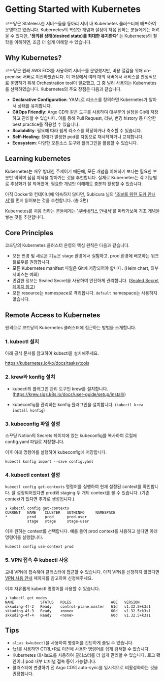 # Getting Started with Kubernetes

코드당은 Stateless한 서비스들을 동아리 서버 내 Kubernetes 클러스터에 배포하여 운영하고 있습니다.
Kubernetes의 복잡한 개념과 설정이 처음 접하는 분들에게는 어려울 수 있지만, **'정의된 상태(desired state)를 최대한 유지한다'** 는 Kubernetes의 철학을 이해하면, 조금 더 쉽게 이해할 수 있습니다.

## Why Kubernetes?

코드당은 원래 AWS ECS를 사용하여 서비스를 운영했지만, 비용 절감을 위해 on-premise 서버로 이전하였습니다.
이 과정에서 여러 대의 서버에서 서비스를 안정적으로 운영하기 위해 Orchestration tool이 필요했고, 그 중 널리 사용되는 Kubernetes를 선택하였습니다.
Kubernetes의 주요 장점은 다음과 같습니다.

- **Declarative Configuration**: YAML로 리소스를 정의하면 Kubernetes가 알아서 상태를 유지합니다.
- **GitOps Friendly**: Argo CD와 같은 도구를 사용하여 대부분의 설정을 Git에 저장하고 관리할 수 있습니다. 이를 통해 Pull Request, 리뷰, 변경 history 등 다양한 best practice를 적용할 수 있습니다.
- **Scalability**: 필요에 따라 쉽게 리소스를 확장하거나 축소할 수 있습니다.
- **Self-Healing**: 장애가 발생한 pod를 자동으로 재시작하거나 교체합니다.
- **Ecosystem**: 다양한 오픈소스 도구와 플러그인을 활용할 수 있습니다.

## Learning kubernetes

Kubernetes는 매우 방대한 주제이기 때문에, 모든 개념을 이해하기 보다는 필요한 부분만 익히며 점점 지식을 쌓아가는 것을 추천합니다.
실제로 Kubernetes는 각 기능별로 추상화가 잘 되어있어, 필요한 개념만 이해해도 충분히 활용할 수 있습니다.

아직 Docker와 컨테이너에 익숙하지 않다면, Subicura 님의 ['초보를 위한 도커 안내서'](https://subicura.com/2017/01/19/docker-guide-for-beginners-1.html)를 먼저 읽어보는 것을 추천합니다. (총 3편)

Kubernetes를 처음 접하는 분들에게는 ['쿠버네티스 안내서'](https://subicura.com/k8s/)를 따라가보며 기초 개념을 쌓는 것을 추천합니다.

## Core Principles

코드당의 Kubernetes 클러스터 운영의 핵심 원칙은 다음과 같습니다.

- 모든 변경 및 새로운 기능은 stage 환경에서 실험하고, prod 환경에 배포하는 워크플로우를 권장합니다.
- 모든 Kubernetes manifest 파일은 Git에 저장되어야 합니다. (Helm chart, 외부 서비스는 예외)
- 민감한 정보는 Sealed Secret을 사용하여 안전하게 관리합니다. ([Sealed Secret 페이지 참고](./secrets.md#sealed-secrets))
- 모든 resource는 namespace로 격리합니다. `default` namespace는 사용하지 않습니다.

## Remote Access to Kubernetes

원격으로 코드당의 Kubernetes 클러스터에 접근하는 방법을 소개합니다.

### 1. kubectl 설치

아래 공식 문서를 참고하여 kubectl을 설치해주세요.

https://kubernetes.io/ko/docs/tasks/tools

### 2. krew와 konfig 설치

- kubectl의 플러그인 관리 도구인 krew를 설치합니다. (https://krew.sigs.k8s.io/docs/user-guide/setup/install/)

- kubeconfig를 관리하는 konfig 플러그인을 설치합니다. (`kubectl krew install konfig`)

### 3. kubeconfig 파일 설정

스꾸딩 Notion의 Secrets 페이지에 있는 kubeconfig를 복사하여 로컬에 config.yaml 파일로 저장합니다.

이후 아래 명령어를 실행하여 kubeconfig에 저장합니다.

```
kubectl konfig import --save config.yaml
```

### 4. kubectl context 설정

`kubectl config get-contexts` 명령어를 실행하여 현재 설정된 context를 확인합니다.
잘 설정되어있다면 prod와 staging 두 개의 context를 볼 수 있습니다. (기존 context가 있다면 추가로 생성됩니다.)

```
❯ kubectl config get-contexts
CURRENT   NAME    CLUSTER   AUTHINFO     NAMESPACE
*         prod    prod      prod-user
          stage   stage     stage-user
```

이후 원하는 context를 선택합니다. 예를 들어 prod context를 사용하고 싶다면 아래 명령어를 실행합니다.

```
kubectl config use-context prod
```

### 5. VPN 접속 후 kubectl 사용

교내 VPN에 접속해야 클러스터에 접근할 수 있습니다.
아직 VPN을 신청하지 않았다면 [VPN 사용 안내](https://vpninfo.skku.edu/) 페이지를 참고하여 신청해주세요.

이후 자유롭게 kubectl 명령어를 사용할 수 있습니다.

```
❯ kubectl get nodes
NAME            STATUS   ROLES                  AGE   VERSION
skkuding-4f-2   Ready    control-plane,master   61d   v1.32.5+k3s1
skkuding-4f-3   Ready    <none>                 60d   v1.32.5+k3s1
skkuding-4f-4   Ready    <none>                 60d   v1.32.5+k3s1
```

## Tips

- `alias k=kubectl`을 사용하여 명령어를 간단하게 줄일 수 있습니다.
- [fzf](https://github.com/junegunn/fzf?tab=readme-ov-file)를 사용하면 CTRL+R로 이전에 사용한 명령어를 쉽게 검색할 수 있습니다.
- Kubernetes 대시보드를 사용하여 클러스터를 더 쉽게 관리할 수 있습니다. 로그 확인이나 pod 내부 터미널 접속 등이 가능합니다.
- 클러스터에 변경하기 전 Argo CD의 auto-sync를 일시적으로 비활성화하는 것을 권장합니다.
